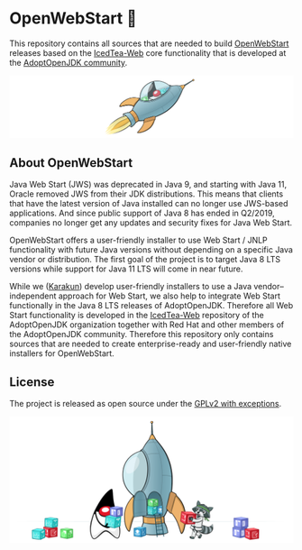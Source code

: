 # OpenWebStart 🚀

This repository contains all sources that are needed to build [OpenWebStart](https://openwebstart.com)
releases based on the [IcedTea-Web](https://github.com/AdoptOpenJDK/IcedTea-Web) core functionality that
is developed at the [AdoptOpenJDK community](https://adoptopenjdk.net).

![Rocket](readme/rocket.png)

## About OpenWebStart

Java Web Start (JWS) was deprecated in Java 9, and starting with Java 11, Oracle removed JWS from their JDK distributions.
This means that clients that have the latest version of Java installed can no longer use JWS-based applications.
And since public support of Java 8 has ended in Q2/2019, companies no longer get any updates and security fixes for Java Web Start.

OpenWebStart offers a user-friendly installer to use Web Start / JNLP functionality with future Java versions without depending on a specific Java vendor or distribution.
The first goal of the project is to target Java 8 LTS versions while support for Java 11 LTS will come in near future.

While we ([Karakun](https://dev.karakun.com)) develop user-friendly installers to use a Java vendor–independent approach for Web Start, we also help to integrate Web Start functionally in the Java 8 LTS releases of AdoptOpenJDK.
Therefore all Web Start functionality is developed in the [IcedTea-Web](https://github.com/AdoptOpenJDK/IcedTea-Web) repository of the AdoptOpenJDK organization together with Red Hat and other members of the AdoptOpenJDK community.
Therefore this repository only contains sources that are needed to create enterprise-ready and user-friendly native installers for OpenWebStart.

## License

The project is released as open source under the [GPLv2 with exceptions](LICENSE.md).

![Footer](readme/footer.png)

